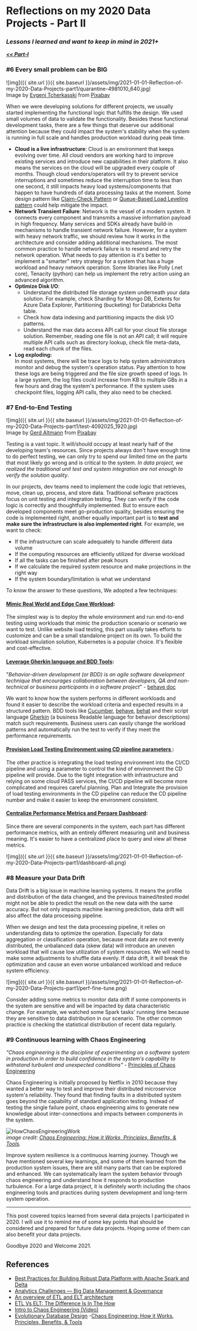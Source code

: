 # Reflections on my 2020 Data Projects  - Part II
###  _Lessons I learned and want to keep in mind in 2021+_

___[<< Part-I](https://herman-wu.github.io/blogs/2021/01/01/Reflection-of-my-2020-Data-Projects-part1.html)___ 

### #6 Every small problem can be BIG

![img]({{ site.url }}{{ site.baseurl }}/assets/img/2021-01-01-Reflection-of-my-2020-Data-Projects-part1/quarantine-4981010_640.jpg)
<br>
Image by <a href="https://pixabay.com/users/evgenit-4930349/?utm_source=link-attribution&amp;utm_medium=referral&amp;utm_campaign=image&amp;utm_content=4981010">Evgeni Tcherkasski</a> from <a href="https://pixabay.com/?utm_source=link-attribution&amp;utm_medium=referral&amp;utm_campaign=image&amp;utm_content=4981010">Pixabay</a>

When we were developing solutions for different projects, we usually started implementing the functional logic that fulfills the design. We used small volumes of data to validate the functionality. Besides these functional development tasks,  there are a few things that deserve our additional attention because they could impact the system's stability when the system is running in full scale and handles production workload during peak time.

- __Cloud is a live infrastructure__: Cloud is an environment that keeps evolving over time. All cloud vendors are working hard to improve existing services and introduce new capabilities in their platform. It also means the services on the cloud will be upgraded every couple of months. Though cloud vendors/operators will try to prevent service interruptions and sometimes reduce the interruption time to less than one second, it still impacts heavy load systems/components that happen to have hundreds of data processing tasks at the moment. Some design pattern like 
[Claim-Check Pattern](https://docs.microsoft.com/en-us/azure/architecture/patterns/claim-check) or [Queue-Based Load Leveling pattern](https://docs.microsoft.com/en-us/azure/architecture/patterns/queue-based-load-leveling) could help mitigate the impact.  
- __Network Transient Failure__: Network is the vessel of a modern system. It connects every component and transmits a massive information payload in high frequency. Many services and SDKs already have build-in mechanisms to handle transient network failure. However, for a system with heavy network traffic, we should review how it works in the architecture and consider adding additional mechanisms. 
The most common practice to handle network failure is to resend and retry the network operation. What needs to pay attention is it's better to implement a "smarter" retry strategy for a system that has a huge workload and heavy network operation. Some libraries like Polly (.net core), Tenacity (python) can help us implement the retry action using an advanced algorithm. 
- __Optimize Disk I/O__: 
    - Understand the distributed file storage system underneath your data solution. For example, check Sharding for Mongo DB, Extents for Azure Data Explorer, Partitioning (bucketing) for Databricks Delta table.
    -  Check how data indexing and partitioning impacts the disk I/O patterns.
    - Understand the max data access API call for your cloud file storage solution. Remember, reading one file is not an API call; it will require multiple API calls such as directory lookup, check file meta-data, read each chunk of the files. 
- __Log exploding:__  
    In most systems, there will be trace logs to help system administrators monitor and debug the system's operation status. Pay attention to how these logs are being triggered and the file size growth speed of logs. In a large system, the log files could increase from KB to multiple GBs in a few hours and drag the system's performance. If the system uses checkpoint files, logging API calls, they also need to be checked. 


### #7 End-to-End Testing 

![img]({{ site.url }}{{ site.baseurl }}/assets/img/2021-01-01-Reflection-of-my-2020-Data-Projects-part1/test-4092025_1920.jpg)
<br>
Image by <a href="https://pixabay.com/users/geralt-9301/?utm_source=link-attribution&amp;utm_medium=referral&amp;utm_campaign=image&amp;utm_content=4092025">Gerd Altmann</a> from <a href="https://pixabay.com/?utm_source=link-attribution&amp;utm_medium=referral&amp;utm_campaign=image&amp;utm_content=4092025">Pixabay</a>

Testing is a vast topic. It will/should occupy at least nearly half of the developing team's resources. Since projects always don't have enough time to do perfect testing, we can only try to spend our limited time on the parts that most likely go wrong and is critical to the system. _In data project, we realized the traditional unit test and system integration are not enough to verify the solution quality_.  

In our projects, dev teams need to implement the code logic that retrieves, move, clean up,  process, and store data. Traditional software practices focus on unit testing and integration testing. They can verify if the code logic is correctly and thoughtfully implemented. But to ensure each developed components meet go-production quality, besides ensuring the code is implemented right, another equally important part is to __test and make sure the infrastructure is also implemented right__. For example, we want to check:
- If the infrastructure can scale adequately to handle different data volume
- If the computing resources are efficiently utilized for diverse workload
- If all the tasks can be finished after peak hours
- If we calculate the required system resource and make projections in the right way  
- If the system boundary/limitation is what we understand 

To know the answer to these questions, We adopted a few techniques: 

####  <u>Mimic Real World and Edge Case Workload</u>: 
The simplest way is to deploy the whole environment and run end-to-end testing using workloads that mimic the production scenario or scenario we want to test. Unlike website load testing, this part usually takes efforts to customize and can be a small standalone project on its own. To build the workload simulation solution, Kubernetes is a popular choice. It's flexible and cost-effective. 


####  <u>Leverage Gherkin language and BDD Tools</u>: 

"_Behavior-driven development (or BDD) is an agile software development technique that encourages collaboration between developers, QA and non-technical or business participants in a software project_" - [behave doc](https://behave.readthedocs.io/en/stable/philosophy.html)

We want to know how the system performs in different workloads and found it easier to describe the workload criteria and expected results in a structured pattern. BDD tools like [Cucumber](https://en.wikipedia.org/wiki/Cucumber_(software)), [behave](https://behave.readthedocs.io), [behat](https://docs.behat.org/en/latest/) and their script language [Gherkin](https://behave.readthedocs.io/en/stable/philosophy.html#the-gherkin-language) (a business Readable language for behavior descriptions) match such requirements. Business users can easily change the workload patterns and automatically run the test to verify if they meet the performance requirements. 

####  <u>Provision Load Testing Environment using CD pipeline parameters </u>: 
The other practice is integrating the load testing environment into the CI/CD pipeline and using a parameter to control the kind of environment the CD pipeline will provide. Due to the tight integration with infrastructure and relying on some cloud PASS services, the CI/CD pipeline will become more complicated and requires careful planning. Plan and Integrate the provision of load testing environments in the CD pipeline can reduce the CD pipeline number and make it easier to keep the environment consistent. 


####  <u>Centralize Performance Metrics and Perpare Dashboard</u>: 
Since there are several components in the system, each part has different performance metrics, with an entirely different measuring unit and business meaning. It's easier to have a centralized place to query and view all these metrics. 

![img]({{ site.url }}{{ site.baseurl }}/assets/img/2021-01-01-Reflection-of-my-2020-Data-Projects-part1/dashboard-all.png)


### #8 Measure your Data Drift 

Data Drift is a big issue in machine learning systems. It means the profile and distribution of the data changed, and the previous trained/tested model might not be able to predict the result on the new data with the same accuracy. But not only impacts machine learning prediction, data drift will also affect the data processing pipeline. 

When we design and test the data processing pipeline, it relies on understanding data to optimize the operation. Especially for data aggregation or classification operation, because most data are not evenly distributed, the unbalanced data (skew data) will introduce an uneven workload that will cause low utilization of system resources. We will need to make some adjustments to shuffle data evenly. If data drift, it will break the optimization and cause an even worse unbalanced workload and reduce system efficiency.  

![img]({{ site.url }}{{ site.baseurl }}/assets/img/2021-01-01-Reflection-of-my-2020-Data-Projects-part1/perf-fine-tune.png)

Consider adding some metrics to monitor data drift if some components in the system are sensitive and will be impacted by data characteristic change. For example, we watched some Spark tasks' running time because they are sensitive to data distribution in our scenario. The other common practice is checking the statistical distribution of recent data regularly. 


### #9 Continuous learning with Chaos Engineering

_"Chaos engineering is the discipline of experimenting on a software system in production in order to build confidence in the system‘s capability to withstand turbulent and unexpected conditions"_ - <u>[Principles of Chaos Engineering](https://principlesofchaos.org)</u>


Chaos Engineering is initially proposed by Netflix in 2010 because they wanted a better way to test and improve their distributed microservice system's reliability. They found that finding faults in a distributed system goes beyond the capability of standard application testing. Instead of testing the single failure point, chaos engineering aims to generate new knowledge about inter-connections and impacts between components in the system. 

![HowChaosEngineeringWork](https://phoenixnap.com/blog/wp-content/uploads/2020/10/how-chaos-engineering-works.jpg)
<br>
_image credit: [Chaos Engineering: How it Works, Principles, Benefits, & Tools](https://phoenixnap.com/blog/chaos-engineering)._

Improve system resilience is a continuous learning journey. Though we have mentioned several key learnings, and some of them learned from the production system issues, there are still many parts that can be explored and enhanced. We can systematically learn the system behavior through chaos engineering and understand how it responds to production turbulence.  For a large data project, it is definitely worth including the chaos engineering tools and practices during system development and long-term system operation.  

---


This post covered topics learned from several data projects I participated  in 2020. I will use it to remind me of some key points that should be considered and prepared for future data projects. Hoping some of them can also benefit your data projects. 

Goodbye 2020 and Welcome 2021. 





## References
- [Best Practices for Building Robust Data Platform with Apache Spark and Delta](https://databricks.com/session_na20/best-practices-for-building-robust-data-platform-with-apache-spark-and-delta)
- [Analytics Challenges — Big Data Management & Governance](https://medium.com/analytics-vidhya/big-data-management-governance-bce5f72821c1)
- [An overview of ETL and ELT architecture](https://www.sqlshack.com/an-overview-of-etl-and-elt-architecture/)
- [ETL Vs ELT: The Difference Is In The How](https://blog.panoply.io/etl-vs-elt-the-difference-is-in-the-how)
- [Intro to Chaos Engineering (Video)](https://www.youtube.com/watch?v=qHykK5pFRW4)
- [Evolutionary Database Design](https://martinfowler.com/articles/evodb.html#AllDatabaseArtifactsAreVersionControlledWithApplicationCode)
-[Chaos Engineering: How it Works, Principles, Benefits, & Tools
](https://phoenixnap.com/blog/chaos-engineering)
